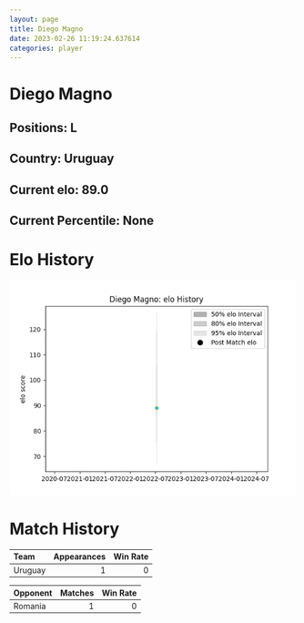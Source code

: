```yaml
---  
layout: page  
title: Diego Magno  
date: 2023-02-26 11:19:24.637614  
categories: player  
---
```

# Diego Magno

## Positions: L

## Country: Uruguay

## Current elo: 89.0

## Current Percentile: None

# Elo History


![elo history](history_DiegoMagno.png)
# Match History


| Team    |   Appearances |   Win Rate |
|:--------|--------------:|-----------:|
| Uruguay |             1 |          0 |

| Opponent   |   Matches |   Win Rate |
|:-----------|----------:|-----------:|
| Romania    |         1 |          0 |